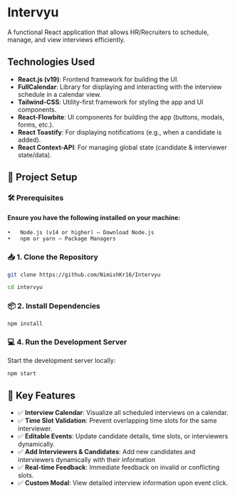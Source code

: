 # Intervyu
A functional React application that allows HR/Recruiters to schedule, manage, and view interviews efficiently.


## Technologies Used

- **React.js (v19)**: Frontend framework for building the UI.
- **FullCalendar**: Library for displaying and interacting with the interview schedule in a calendar view.
- **Tailwind-CSS**: Utility-first framework for styling the app and UI components.
- **React-Flowbite**: UI components for building the app (buttons, modals, forms, etc.).
- **React Toastify**: For displaying notifications (e.g., when a candidate is added).
- **React Context-API**: For managing global state (candidate & interviewer state/data).


## 🚀 Project Setup

### 🛠️ Prerequisites

#### Ensure you have the following installed on your machine:
	•	Node.js (v14 or higher) – Download Node.js
	•	npm or yarn – Package Managers

### 📥 1. Clone the Repository

```bash
git clone https://github.com/NimishKr16/Intervyu
```

```bash
cd intervyu
```

### 📦 2. Install Dependencies

```bash
npm install
```

### 💻 4. Run the Development Server

Start the development server locally:

```bash
npm start
```

## 🧠 Key Features

- ✅ **Interview Calendar**: Visualize all scheduled interviews on a calendar.
- ✅ **Time Slot Validation**: Prevent overlapping time slots for the same interviewer.
- ✅ **Editable Events**: Update candidate details, time slots, or interviewers dynamically.
- ✅ **Add Interviewers & Candidates**: Add new candidates and interviewers dynamically with their information
- ✅ **Real-time Feedback**: Immediate feedback on invalid or conflicting slots.
- ✅ **Custom Modal**: View detailed interview information upon event click.